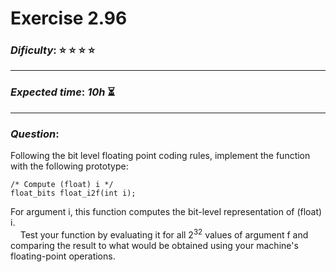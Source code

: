 Exercise 2.96
==============

### ***Dificulty***: :star: :star: :star: :star:

---

### ***Expected time***: ***10h*** :hourglass_flowing_sand:

---

### ***Question***:
Following the bit level floating point coding rules, implement the function with the following prototype:  

```
/* Compute (float) i */
float_bits float_i2f(int i);
```  

For argument i, this function computes the bit-level representation of (float) i.  
&nbsp;&nbsp;&nbsp;&nbsp;Test your function by evaluating it for all 2<sup>32</sup> values of argument f and comparing the result to what would be obtained using your machine's floating-point operations.